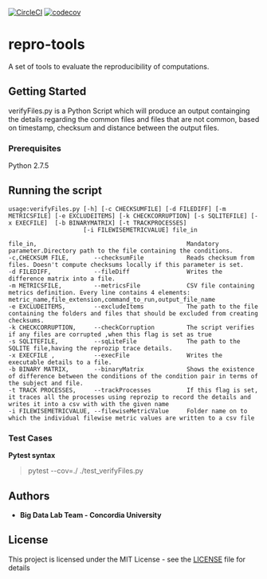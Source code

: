 [![CircleCI](https://circleci.com/gh/lalet/repro-tools.svg?style=svg)](https://circleci.com/gh/lalet/repro-tools)
[![codecov](https://codecov.io/gh/lalet/repro-tools/branch/master/graph/badge.svg)](https://codecov.io/gh/lalet/repro-tools)
# repro-tools
A set of tools to evaluate the reproducibility of computations.


## Getting Started

verifyFiles.py is a Python Script which will produce an output containging the details regarding the common files and files that are not common, based on timestamp, checksum and distance between the output files.

### Prerequisites

Python 2.7.5

## Running the script

```
usage:verifyFiles.py [-h] [-c CHECKSUMFILE] [-d FILEDIFF] [-m METRICSFILE] [-e EXCLUDEITEMS] [-k CHECKCORRUPTION] [-s SQLITEFILE] [-x EXECFILE]  [-b BINARYMATRIX] [-t TRACKPROCESSES]
                     [-i FILEWISEMETRICVALUE] file_in

file_in,                                          Mandatory parameter.Directory path to the file containing the conditions.
-c,CHECKSUM FILE,       --checksumFile            Reads checksum from files. Doesn't compute checksums locally if this parameter is set.
-d FILEDIFF,            --fileDiff                Writes the difference matrix into a file.
-m METRICSFILE,         --metricsFile             CSV file containing metrics definition. Every line contains 4 elements: metric_name,file_extension,command_to_run,output_file_name
-e EXCLUDEITEMS,        --excludeItems            The path to the file containing the folders and files that should be excluded from creating checksums.
-k CHECKCORRUPTION,     --checkCorruption         The script verifies if any files are corrupted ,when this flag is set as true
-s SQLITEFILE,          --sqLiteFile              The path to the SQLITE file,having the reprozip trace details.
-x EXECFILE ,           --execFile                Writes the executable details to a file.
-b BINARY MATRIX,       --binaryMatrix            Shows the existence of difference between the conditions of the condition pair in terms of the subject and file.
-t TRACK PROCESSES,     --trackProcesses          If this flag is set, it traces all the processes using reprozip to record the details and writes it into a csv with with the given name
-i FILEWISEMETRICVALUE, --filewiseMetricValue     Folder name on to which the individual filewise metric values are written to a csv file
```

### Test Cases
__Pytest syntax__
> pytest --cov=./ ./test_verifyFiles.py

## Authors

* **Big Data Lab Team - Concordia University**

## License

This project is licensed under the MIT License - see the [LICENSE](LICENSE) file for details




